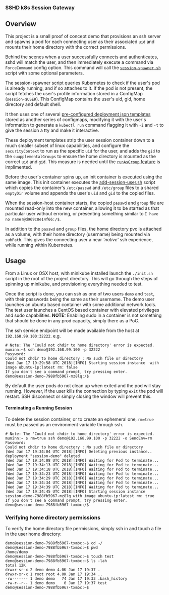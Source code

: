 ### SSHD k8s Session Gateway


## Overview
This project is a small proof of concept demo that provisions an ssh server and spawns a pod for each connecting user as their associated `uid` and mounts their home directory with the correct permissions.

Behind the scenes when a user successfully connects and authenticates, sshd will match the user, and then immediately execute a command via `ForceCommand` config option. This command will call the [`session-spawner.sh`](script-session-gateway/session-spawner.sh) script with some optional parameters.

The session-spawner script queries Kubernetes to check if the user's pod is already running, and if so attaches to it. If the pod is not present, the script fetches the user's profile information stored in a ConfigMap (`session-$USER`). This ConfigMap contains the user's uid, gid, home directory and default shell.

It then uses one of several [pre-configured deployment json templates](template-session-host) stored as another series of configmaps, modifying it with the user's information to generate a `kubectl run` command flagging it with `-i` and `-t` to give the session a tty and make it interactive.

These deployment templates strip the user session container down to a much smaller subset of linux capabilities, and configure the `securityContext` to run as the specific `uid` for the user, and adds the `gid` to the `suupplementalGroups` to ensure the home directory is mounted as the correct `uid` and `gid`. This measure is needed until the [`runAsGroup` feature](https://github.com/kubernetes/kubernetes/pull/52077) is implimented.

Before the user's container spins up, an init container is executed using the same image. This init container executes the [add-session-user.sh](script-session-host/add-session-user.sh) script which copies the container's `/etc/passwd` and `/etc/group` files to a shared `emptyDir` volume and appends the user's `uid` and `gid` to the copied files.

When the session-host container starts, the copied `passwd` and `group` file are mounted read-only into the new container, allowing it to be started as that particular user without erroring, or presenting something similar to `I have no name!@d969c8e14f66:/$`.

In addition to the `passwd` and `group` files, the home directory pvc is attached as a volume, with their home directory (username) being mounted via `subPath`. This gives the connecting user a near *'native'* ssh experience, while running within Kubernetes.


## Usage

From a Linux or OSX host, with minikube installed launch the `./init.sh` script in the root of the project directory. This will go through the steps of spinning up minikube, and provisioning everything needed to test.

Once the script is done, you can ssh as one of two users `demo` and `test`, with their passwords being the same as their username. The demo user launches an ubuntu based container with some additional network tools. The test user launches a CentOS based container with elevated privileges and sudo capabilities. **NOTE:** Enabling sudo in a container is not something that should be done in any prod capacity, simply there as a PoC.

The ssh service endpoint will be made available from the host at `192.168.99.100:32222`. e.g.
```
# Note: The 'Could not chdir to home directory' error is expected.
muninn:~$ ssh demo@192.168.99.100 -p 32222
Password:
Could not chdir to home directory : No such file or directory
[Wed Jan 17 19:29:58 UTC 2018][INFO] Starting session instance  with image ubuntu-ip:latest rm: false
If you don't see a command prompt, try pressing enter.
demo@session-demo-7988fb5967-mz8lq:/$
```

By default the user pods do not clean up when exited and the pod will stay running. However, if the user kills the connection by typing `exit` the pod will restart. SSH disconnect or simply closing the window will prevent this.

#### Terminating a Running Session

To delete the session container, or to create an ephemeral one, `rm=true` must be passed as an environment variable through ssh.
```
# Note: The 'Could not chdir to home directory' error is expected.
muninn:~ $ rm=true ssh demo@192.168.99.100 -p 32222 -o SendEnv=rm
Password:
Could not chdir to home directory : No such file or directory
[Wed Jan 17 19:34:04 UTC 2018][INFO] Deleting previous instance..
deployment "session-demo" deleted
[Wed Jan 17 19:34:08 UTC 2018][INFO] Waiting for Pod to terminate...
[Wed Jan 17 19:34:13 UTC 2018][INFO] Waiting for Pod to terminate...
[Wed Jan 17 19:34:18 UTC 2018][INFO] Waiting for Pod to terminate...
[Wed Jan 17 19:34:23 UTC 2018][INFO] Waiting for Pod to terminate...
[Wed Jan 17 19:34:29 UTC 2018][INFO] Waiting for Pod to terminate...
[Wed Jan 17 19:34:34 UTC 2018][INFO] Waiting for Pod to terminate...
[Wed Jan 17 19:34:39 UTC 2018][INFO] Waiting for Pod to terminate...
[Wed Jan 17 19:34:45 UTC 2018][INFO] Starting session instance session-demo-7988fb5967-mz8lq with image ubuntu-ip:latest rm: true
If you don't see a command prompt, try pressing enter.
demo@session-demo-7988fb5967-txmbc:/$
```

### Verifying home directory permissions

To verify the home directory file permissions, simply ssh in and touch a file in the user home directory:
```
demo@session-demo-7988fb5967-txmbc:~$ cd ~/
demo@session-demo-7988fb5967-txmbc:~$ pwd
/home/demo
demo@session-demo-7988fb5967-txmbc:~$ touch test
demo@session-demo-7988fb5967-txmbc:~$ ls -lah
total 12K
drwxr-sr-x 2 demo demo 4.0K Jan 17 19:37 .
drwxr-xr-x 1 root root 4.0K Jan 17 19:34 ..
-rw------- 1 demo demo   74 Jan 17 19:33 .bash_history
-rw-r--r-- 1 demo demo    0 Jan 17 19:37 test
demo@session-demo-7988fb5967-txmbc:~$
```
